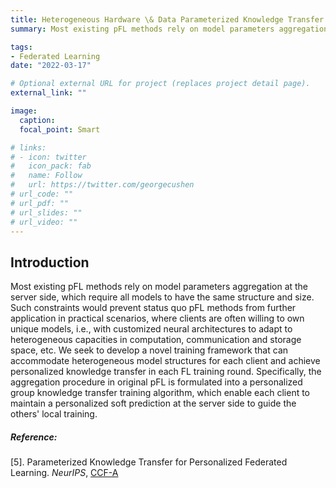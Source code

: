 ```yaml
---
title: Heterogeneous Hardware \& Data Parameterized Knowledge Transfer
summary: Most existing pFL methods rely on model parameters aggregation at the server side, which require all models to have the same structure and size. Such constraints would prevent status quo pFL methods from further application in practical scenarios, where clients are often willing to own unique models, i.e., with customized neural architectures to adapt to heterogeneous capacities in computation, communication and storage space, etc. We seek to develop a novel training framework that can accommodate heterogeneous model structures for each client and achieve personalized knowledge transfer in each FL training round. 

tags:
- Federated Learning
date: "2022-03-17"

# Optional external URL for project (replaces project detail page).
external_link: ""

image:
  caption: 
  focal_point: Smart

# links:
# - icon: twitter
#   icon_pack: fab
#   name: Follow
#   url: https://twitter.com/georgecushen
# url_code: ""
# url_pdf: ""
# url_slides: ""
# url_video: ""
---
```



## Introduction

Most existing pFL methods rely on model parameters aggregation at the server side, which require all models to have the same structure and size. Such constraints would prevent status quo pFL methods from further application in practical scenarios, where clients are often willing to own unique models, i.e., with customized neural architectures to adapt to heterogeneous capacities in computation, communication and storage space, etc. We seek to develop a novel training framework that can accommodate heterogeneous model structures for each client and achieve personalized knowledge transfer in each FL training round. Specifically, the aggregation procedure in original pFL is formulated into a personalized group knowledge transfer training algorithm, which enable each client to maintain a personalized soft prediction at the server side to guide the others' local training.

<!-- {{< figure src="parameterized- knowledge-transfer-2.png" caption="Our work: Parameterized Knowledge Transfer for Personalized Federated Learning [5]." >}} -->

##### Reference:

[5]. Parameterized Knowledge Transfer for Personalized Federated Learning. *NeurIPS*, <u>CCF-A</u>